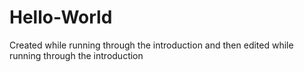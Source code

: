 # Hello-World
Created while running through the  introduction
and then edited while running through the  introduction
